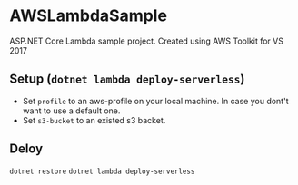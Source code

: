 # AWSLambdaSample
ASP.NET Core Lambda sample project. Created using AWS Toolkit for VS 2017


## Setup (`dotnet lambda deploy-serverless`) 
* Set `profile` to an aws-profile on your local machine. In case you dont't want to use a default one.
* Set `s3-bucket` to an existed s3 backet.


## Deloy

`dotnet restore`
`dotnet lambda deploy-serverless`
